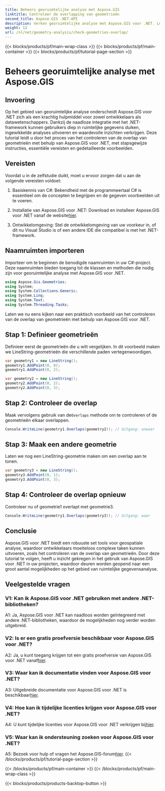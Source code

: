 ```yaml
---
title: Beheers georuimtelijke analyse met Aspose.GIS
linktitle: Controleer de overlapping van geometrieën
second_title: Aspose.GIS .NET-API
description: Verken georuimtelijke analyse met Aspose.GIS voor .NET. Leer hoe u de overlap van geometrieën kunt controleren met stapsgewijze begeleiding.
weight: 12
url: /nl/net/geometry-analysis/check-geometries-overlap/
---
```


{{< blocks/products/pf/main-wrap-class >}}
{{< blocks/products/pf/main-container >}}
{{< blocks/products/pf/tutorial-page-section >}}

# Beheers georuimtelijke analyse met Aspose.GIS

## Invoering

Op het gebied van georuimtelijke analyse onderscheidt Aspose.GIS voor .NET zich als een krachtig hulpmiddel voor zowel ontwikkelaars als datawetenschappers. Dankzij de naadloze integratie met het .NET-framework kunnen gebruikers diep in ruimtelijke gegevens duiken, ingewikkelde analyses uitvoeren en waardevolle inzichten verkrijgen. Deze tutorial leidt u door het proces van het controleren van de overlap van geometrieën met behulp van Aspose.GIS voor .NET, met stapsgewijze instructies, essentiële vereisten en gedetailleerde voorbeelden.

## Vereisten

Voordat u in de zelfstudie duikt, moet u ervoor zorgen dat u aan de volgende vereisten voldoet:

1. Basiskennis van C#: Bekendheid met de programmeertaal C# is essentieel om de concepten te begrijpen en de gegeven voorbeelden uit te voeren.

2.  Installatie van Aspose.GIS voor .NET: Download en installeer Aspose.GIS voor .NET vanaf de website[hier](https://releases.aspose.com/gis/net/).

3. Ontwikkelomgeving: Stel de ontwikkelomgeving van uw voorkeur in, of dit nu Visual Studio is of een andere IDE die compatibel is met het .NET-framework.

## Naamruimten importeren

Importeer om te beginnen de benodigde naamruimten in uw C#-project. Deze naamruimten bieden toegang tot de klassen en methoden die nodig zijn voor georuimtelijke analyse met Aspose.GIS voor .NET.

```csharp
using Aspose.Gis.Geometries;
using System;
using System.Collections.Generic;
using System.Linq;
using System.Text;
using System.Threading.Tasks;
```

Laten we nu eens kijken naar een praktisch voorbeeld van het controleren van de overlap van geometrieën met behulp van Aspose.GIS voor .NET.

## Stap 1: Definieer geometrieën

Definieer eerst de geometrieën die u wilt vergelijken. In dit voorbeeld maken we LineString-geometrieën die verschillende paden vertegenwoordigen.

```csharp
var geometry1 = new LineString();
geometry1.AddPoint(0, 0);
geometry1.AddPoint(0, 2);

var geometry2 = new LineString();
geometry2.AddPoint(0, 2);
geometry2.AddPoint(0, 3);
```

## Stap 2: Controleer de overlap

 Maak vervolgens gebruik van de`Overlaps` methode om te controleren of de geometrieën elkaar overlappen.

```csharp
Console.WriteLine(geometry1.Overlaps(geometry2)); // Uitgang: onwaar
```

## Stap 3: Maak een andere geometrie

Laten we nog een LineString-geometrie maken om een overlap aan te tonen.

```csharp
var geometry3 = new LineString();
geometry3.AddPoint(0, 1);
geometry3.AddPoint(0, 3);
```

## Stap 4: Controleer de overlap opnieuw

Controleer nu of geometrie1 overlapt met geometrie3.

```csharp
Console.WriteLine(geometry1.Overlaps(geometry3)); // Uitgang: waar
```

## Conclusie

Aspose.GIS voor .NET biedt een robuuste set tools voor geospatiale analyse, waardoor ontwikkelaars moeiteloos complexe taken kunnen uitvoeren, zoals het controleren van de overlap van geometrieën. Door deze tutorial te volgen, heeft u inzicht gekregen in het gebruik van Aspose.GIS voor .NET in uw projecten, waardoor deuren worden geopend naar een groot aantal mogelijkheden op het gebied van ruimtelijke gegevensanalyse.

## Veelgestelde vragen

### V1: Kan ik Aspose.GIS voor .NET gebruiken met andere .NET-bibliotheken?

A1: Ja, Aspose.GIS voor .NET kan naadloos worden geïntegreerd met andere .NET-bibliotheken, waardoor de mogelijkheden nog verder worden uitgebreid.

### V2: Is er een gratis proefversie beschikbaar voor Aspose.GIS voor .NET?

 A2: Ja, u kunt toegang krijgen tot een gratis proefversie van Aspose.GIS voor .NET vanaf[hier](https://releases.aspose.com/).

### V3: Waar kan ik documentatie vinden voor Aspose.GIS voor .NET?

 A3: Uitgebreide documentatie voor Aspose.GIS voor .NET is beschikbaar[hier](https://reference.aspose.com/gis/net/).

### V4: Hoe kan ik tijdelijke licenties krijgen voor Aspose.GIS voor .NET?

 A4: U kunt tijdelijke licenties voor Aspose.GIS voor .NET verkrijgen bij[hier](https://purchase.aspose.com/temporary-license/).

### V5: Waar kan ik ondersteuning zoeken voor Aspose.GIS voor .NET?

A5: Bezoek voor hulp of vragen het Aspose.GIS-forum[hier](https://forum.aspose.com/c/gis/33).
{{< /blocks/products/pf/tutorial-page-section >}}

{{< /blocks/products/pf/main-container >}}
{{< /blocks/products/pf/main-wrap-class >}}

{{< blocks/products/products-backtop-button >}}

